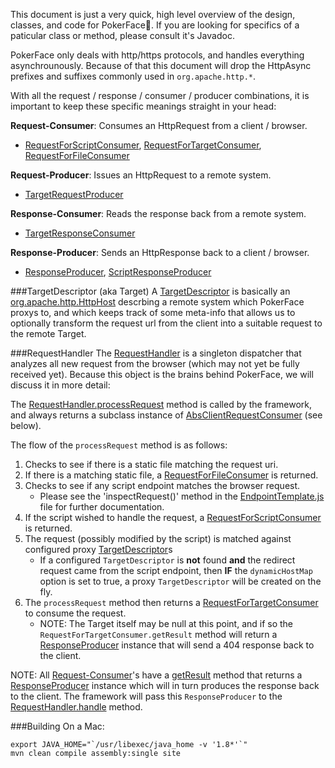This document is just a very quick, high level overview of the design, classes, and code for PokerFace.  If you are looking for specifics of a paticular class or method, please consult it's Javadoc.

PokerFace only deals with http/https protocols, and handles everything asynchrounously.  Because of that this document will drop the HttpAsync prefixes and suffixes commonly used in `org.apache.http.*`.

With all the request / response / consumer / producer combinations, it is important to keep these specific meanings straight in your head:

<a name="RequestConsumer"></a>**Request-Consumer**: Consumes an HttpRequest from a client / browser.

* [RequestForScriptConsumer](apidocs/com/bytelightning/opensource/pokerface/RequestForScriptConsumer.html), [RequestForTargetConsumer](apidocs/com/bytelightning/opensource/pokerface/RequestForTargetConsumer.html), [RequestForFileConsumer](apidocs/com/bytelightning/opensource/pokerface/RequestForFileConsumer.html)

**Request-Producer**: Issues an HttpRequest to a remote system.

* [TargetRequestProducer](apidocs/com/bytelightning/opensource/pokerface/TargetRequestProducer.html)

**Response-Consumer**: Reads the response back from a remote system.

* [TargetResponseConsumer](apidocs/com/bytelightning/opensource/pokerface/TargetResponseConsumer.html)

**Response-Producer**: Sends an HttpResponse back to a client / browser.

* [ResponseProducer](apidocs/com/bytelightning/opensource/pokerface/ResponseProducer.html), [ScriptResponseProducer](apidocs/com/bytelightning/opensource/pokerface/ScriptResponseProducer.html)

###<a name="TargetDescriptor"></a>TargetDescriptor (aka Target)
A [TargetDescriptor](apidocs/com/bytelightning/opensource/pokerface/TargetDescriptor.html) is basically an [org.apache.http.HttpHost](http://hc.apache.org/httpcomponents-core-4.3.x/httpcore/apidocs/org/apache/http/HttpHost.html) descrbing a remote system which PokerFace proxys to, and which keeps track of some meta-info that allows us to optionally transform the request url from the client into a suitable request to the remote Target.

###<a name="RequestHandler"></a>RequestHandler
The [RequestHandler](apidocs/com/bytelightning/opensource/pokerface/RequestHandler.html) is a singleton dispatcher that analyzes all new request from the browser (which may not yet be fully received yet).  Because this object is the brains behind PokerFace, we will discuss it in more detail:

The [RequestHandler.processRequest](apidocs/com/bytelightning/opensource/pokerface/RequestHandler.html#processRequest-org.apache.http.HttpRequest-org.apache.http.protocol.HttpContext-) method is called by the framework, and always returns a subclass instance of [AbsClientRequestConsumer](apidocs/com/bytelightning/opensource/pokerface/AbsClientRequestConsumer.html) (see below).  

The flow of the `processRequest` method is as follows:

1. Checks to see if there is a static file matching the request uri.
2. If there is a matching static file, a [RequestForFileConsumer](apidocs/com/bytelightning/opensource/pokerface/RequestForFileConsumer.html) is returned.
3. Checks to see if any script endpoint matches the browser request.
	* Please see the 'inspectRequest()' method in the [EndpointTemplate.js](https://raw.githubusercontent.com/pcafstockf/PokerFace/master/Samples/ScriptRoot/EndpointTemplate.js) file for further documentation.
4. If the script wished to handle the request, a [RequestForScriptConsumer](apidocs/com/bytelightning/opensource/pokerface/RequestForScriptConsumer.html) is returned.
5. The request (possibly modified by the script) is matched against configured proxy [TargetDescriptor](#TargetDescriptor)s
	* If a configured `TargetDescriptor` is **not** found **and** the redirect request came from the script endpoint, then **IF** the `dynamicHostMap` option is set to true, a proxy `TargetDescriptor` will be created on the fly.
6. The `processRequest` method then returns a [RequestForTargetConsumer](apidocs/com/bytelightning/opensource/pokerface/RequestForTargetConsumer.html) to consume the request.
	* NOTE: The Target itself may be null at this point, and if so the `RequestForTargetConsumer.getResult` method will return a [ResponseProducer](apidocs/com/bytelightning/opensource/pokerface/ResponseProducer.html) instance that will send a 404 response back to the client.

NOTE: All [Request-Consumer](#RequestConsumer)'s have a [getResult](apidocs/com/bytelightning/opensource/pokerface/AbsClientRequestConsumer.html#getResult--) method that returns a [ResponseProducer](apidocs/com/bytelightning/opensource/pokerface/ResponseProducer.html) instance which will in turn produces the response back to the client.  The framework will pass this `ResponseProducer` to the [RequestHandler.handle](apidocs/com/bytelightning/opensource/pokerface/RequestHandler.html#handle-com.bytelightning.opensource.pokerface.ResponseProducer-org.apache.http.nio.protocol.HttpAsyncExchange-org.apache.http.protocol.HttpContext-) method.

###Building
On a Mac:

```
export JAVA_HOME="`/usr/libexec/java_home -v '1.8*'`"
mvn clean compile assembly:single site
```